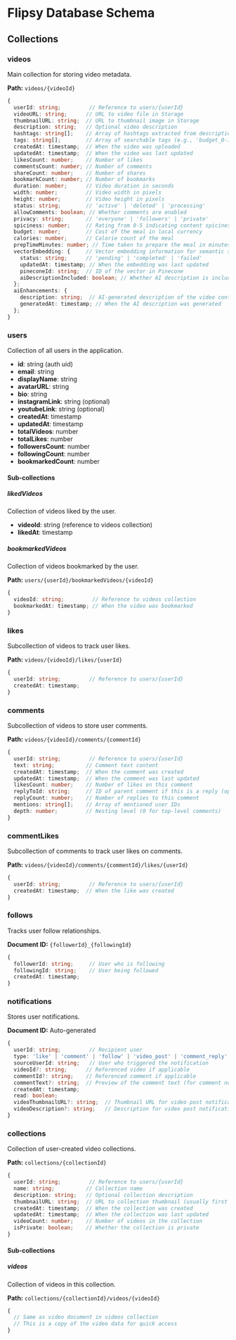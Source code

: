 # Flipsy Database Schema

## Collections

### videos
Main collection for storing video metadata.

**Path:** `videos/{videoId}`
```typescript
{
  userId: string;         // Reference to users/{userId}
  videoURL: string;      // URL to video file in Storage
  thumbnailURL: string;  // URL to thumbnail image in Storage
  description: string;   // Optional video description
  hashtags: string[];    // Array of hashtags extracted from description (stored in lowercase)
  tags: string[];        // Array of searchable tags (e.g., 'budget_0-10', 'calories_300-600', 'prep_15-30', 'spicy_3', 'tag_pasta')
  createdAt: timestamp;  // When the video was uploaded
  updatedAt: timestamp;  // When the video was last updated
  likesCount: number;    // Number of likes
  commentsCount: number; // Number of comments
  shareCount: number;    // Number of shares
  bookmarkCount: number; // Number of bookmarks
  duration: number;      // Video duration in seconds
  width: number;         // Video width in pixels
  height: number;        // Video height in pixels
  status: string;        // 'active' | 'deleted' | 'processing'
  allowComments: boolean; // Whether comments are enabled
  privacy: string;       // 'everyone' | 'followers' | 'private'
  spiciness: number;     // Rating from 0-5 indicating content spiciness (0 = not spicy)
  budget: number;        // Cost of the meal in local currency
  calories: number;      // Calorie count of the meal
  prepTimeMinutes: number; // Time taken to prepare the meal in minutes
  vectorEmbedding: {     // Vector embedding information for semantic search
    status: string;      // 'pending' | 'completed' | 'failed'
    updatedAt: timestamp; // When the embedding was last updated
    pineconeId: string;  // ID of the vector in Pinecone
    aiDescriptionIncluded: boolean; // Whether AI description is included in the vector
  };
  aiEnhancements: {
    description: string;  // AI-generated description of the video content
    generatedAt: timestamp; // When the AI description was generated
  };
}
```

### users
Collection of all users in the application.

- **id**: string (auth uid)
- **email**: string
- **displayName**: string
- **avatarURL**: string
- **bio**: string
- **instagramLink**: string (optional)
- **youtubeLink**: string (optional)
- **createdAt**: timestamp
- **updatedAt**: timestamp
- **totalVideos**: number
- **totalLikes**: number
- **followersCount**: number
- **followingCount**: number
- **bookmarkedCount**: number

#### Sub-collections

##### likedVideos
Collection of videos liked by the user.

- **videoId**: string (reference to videos collection)
- **likedAt**: timestamp

##### bookmarkedVideos
Collection of videos bookmarked by the user.

**Path:** `users/{userId}/bookmarkedVideos/{videoId}`
```typescript
{
  videoId: string;         // Reference to videos collection
  bookmarkedAt: timestamp; // When the video was bookmarked
}
```

### likes
Subcollection of videos to track user likes.

**Path:** `videos/{videoId}/likes/{userId}`
```typescript
{
  userId: string;         // Reference to users/{userId}
  createdAt: timestamp;
}
```

### comments
Subcollection of videos to store user comments.

**Path:** `videos/{videoId}/comments/{commentId}`
```typescript
{
  userId: string;         // Reference to users/{userId}
  text: string;          // Comment text content
  createdAt: timestamp;  // When the comment was created
  updatedAt: timestamp;  // When the comment was last updated
  likesCount: number;    // Number of likes on this comment
  replyToId: string;     // ID of parent comment if this is a reply (optional)
  replyCount: number;    // Number of replies to this comment
  mentions: string[];    // Array of mentioned user IDs
  depth: number;         // Nesting level (0 for top-level comments)
}
```

### commentLikes
Subcollection of comments to track user likes on comments.

**Path:** `videos/{videoId}/comments/{commentId}/likes/{userId}`
```typescript
{
  userId: string;         // Reference to users/{userId}
  createdAt: timestamp;  // When the like was created
}
```

### follows
Tracks user follow relationships.

**Document ID:** `{followerId}_{followingId}`
```typescript
{
  followerId: string;     // User who is following
  followingId: string;    // User being followed
  createdAt: timestamp;
}
```

### notifications
Stores user notifications.

**Document ID:** Auto-generated
```typescript
{
  userId: string;         // Recipient user
  type: 'like' | 'comment' | 'follow' | 'video_post' | 'comment_reply';  // Type of notification
  sourceUserId: string;   // User who triggered the notification
  videoId?: string;      // Referenced video if applicable
  commentId?: string;    // Referenced comment if applicable
  commentText?: string;  // Preview of the comment text (for comment notifications)
  createdAt: timestamp;
  read: boolean;
  videoThumbnailURL?: string;  // Thumbnail URL for video post notifications
  videoDescription?: string;   // Description for video post notifications
}
```

### collections
Collection of user-created video collections.

**Path:** `collections/{collectionId}`
```typescript
{
  userId: string;         // Reference to users/{userId}
  name: string;          // Collection name
  description: string;   // Optional collection description
  thumbnailURL: string;  // URL to collection thumbnail (usually first video's thumbnail)
  createdAt: timestamp;  // When the collection was created
  updatedAt: timestamp;  // When the collection was last updated
  videoCount: number;    // Number of videos in the collection
  isPrivate: boolean;    // Whether the collection is private
}
```

#### Sub-collections

##### videos
Collection of videos in this collection.

**Path:** `collections/{collectionId}/videos/{videoId}`
```typescript
{
  // Same as video document in videos collection
  // This is a copy of the video data for quick access
}
```